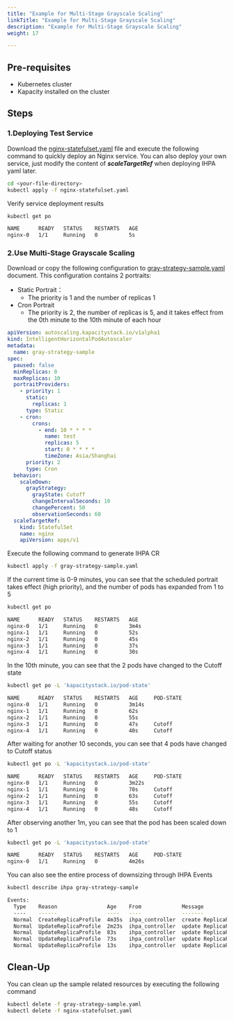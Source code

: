 ```yaml
---
title: "Example for Multi-Stage Grayscale Scaling"
linkTitle: "Example for Multi-Stage Grayscale Scaling"
description: "Example for Multi-Stage Grayscale Scaling"
weight: 17

---
```


## Pre-requisites

- Kubernetes cluster
- Kapacity installed on the cluster

## Steps

### 1.Deploying Test Service

Download
the [nginx-statefulset.yaml](https://raw.githubusercontent.com/traas-stack/kapacity/main/examples/nginx-statefulset.yaml)
file and execute the following command to quickly deploy an Nginx service. You can also deploy your own service, just
modify the content of ***scaleTargetRef*** when deploying IHPA yaml later.

```bash
cd <your-file-directory>
kubectl apply -f nginx-statefulset.yaml
```

Verify service deployment results

```bash
kubectl get po

NAME      READY   STATUS    RESTARTS   AGE
nginx-0   1/1     Running   0          5s
```

### 2.Use Multi-Stage Grayscale Scaling

Download or copy the following configuration
to [gray-strategy-sample.yaml](https://raw.githubusercontent.com/traas-stack/kapacity/main/examples/autoscaling/gray-strategy-sample.yaml)
document. This configuration contains 2 portraits:

- Static Portrait：
    - The priority is 1 and the number of replicas 1
- Cron Portrait
    - The priority is 2, the number of replicas is 5, and it takes effect from the 0th minute to the 10th minute of each
      hour

```yaml
apiVersion: autoscaling.kapacitystack.io/v1alpha1
kind: IntelligentHorizontalPodAutoscaler
metadata:
  name: gray-strategy-sample
spec:
  paused: false
  minReplicas: 0
  maxReplicas: 10
  portraitProviders:
    - priority: 1
      static:
        replicas: 1
      type: Static
    - cron:
        crons:
          - end: 10 * * * *
            name: test
            replicas: 5
            start: 0 * * * *
            timeZone: Asia/Shanghai
      priority: 2
      type: Cron
  behavior:
    scaleDown:
      grayStrategy:
        grayState: Cutoff
        changeIntervalSeconds: 10
        changePercent: 50
        observationSeconds: 60
  scaleTargetRef:
    kind: StatefulSet
    name: nginx
    apiVersion: apps/v1
```

Execute the following command to generate IHPA CR

```bash
kubectl apply -f gray-strategy-sample.yaml
```

If the current time is 0-9 minutes, you can see that the scheduled portrait takes effect (high priority), and the number
of pods has expanded from 1 to 5

```bash
kubectl get po

NAME      READY   STATUS    RESTARTS   AGE
nginx-0   1/1     Running   0          3m4s
nginx-1   1/1     Running   0          52s
nginx-2   1/1     Running   0          45s
nginx-3   1/1     Running   0          37s
nginx-4   1/1     Running   0          30s
```

In the 10th minute, you can see that the 2 pods have changed to the Cutoff state

```bash
kubectl get po -L 'kapacitystack.io/pod-state'

NAME      READY   STATUS    RESTARTS   AGE     POD-STATE
nginx-0   1/1     Running   0          3m14s
nginx-1   1/1     Running   0          62s
nginx-2   1/1     Running   0          55s
nginx-3   1/1     Running   0          47s     Cutoff
nginx-4   1/1     Running   0          40s     Cutoff
```

After waiting for another 10 seconds, you can see that 4 pods have changed to Cutoff status

```bash
kubectl get po -L 'kapacitystack.io/pod-state'

NAME      READY   STATUS    RESTARTS   AGE     POD-STATE
nginx-0   1/1     Running   0          3m22s
nginx-1   1/1     Running   0          70s     Cutoff
nginx-2   1/1     Running   0          63s     Cutoff
nginx-3   1/1     Running   0          55s     Cutoff
nginx-4   1/1     Running   0          48s     Cutoff
```

After observing another 1m, you can see that the pod has been scaled down to 1

```bash
kubectl get po -L 'kapacitystack.io/pod-state'

NAME      READY   STATUS    RESTARTS   AGE     POD-STATE
nginx-0   1/1     Running   0          4m26s
```

You can also see the entire process of downsizing through IHPA Events

```bash
kubectl describe ihpa gray-strategy-sample

Events:
  Type    Reason                Age    From             Message
  ----    ------                ----   ----             -------
  Normal  CreateReplicaProfile  4m35s  ihpa_controller  create ReplicaProfile with onlineReplcas: 1, cutoffReplicas: 0, standbyReplicas: 0
  Normal  UpdateReplicaProfile  2m23s  ihpa_controller  update ReplicaProfile with onlineReplcas: 1 -> 5, cutoffReplicas: 0 -> 0, standbyReplicas: 0 -> 0
  Normal  UpdateReplicaProfile  83s    ihpa_controller  update ReplicaProfile with onlineReplcas: 5 -> 3, cutoffReplicas: 0 -> 2, standbyReplicas: 0 -> 0
  Normal  UpdateReplicaProfile  73s    ihpa_controller  update ReplicaProfile with onlineReplcas: 3 -> 1, cutoffReplicas: 2 -> 4, standbyReplicas: 0 -> 0
  Normal  UpdateReplicaProfile  13s    ihpa_controller  update ReplicaProfile with onlineReplcas: 1 -> 1, cutoffReplicas: 4 -> 0, standbyReplicas: 0 -> 0
```

## Clean-Up

You can clean up the sample related resources by executing the following command

```bash
kubectl delete -f gray-strategy-sample.yaml 
kubectl delete -f nginx-statefulset.yaml 
```
